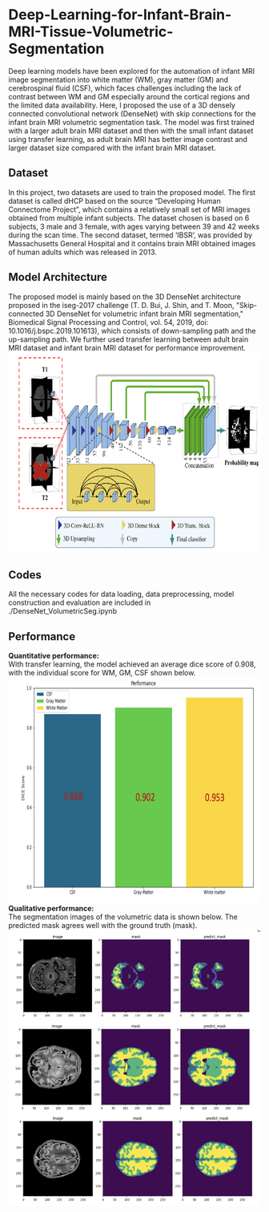 # Deep-Learning-for-Infant-Brain-MRI-Tissue-Volumetric-Segmentation
Deep learning models have been explored for the automation of infant MRI image segmentation into white matter (WM), gray matter (GM) and cerebrospinal fluid (CSF), which faces challenges including the lack of contrast between WM and GM especially around the cortical regions and the limited data availability. Here, I proposed the use of a 3D densely connected convolutional network (DenseNet) with skip connections for the infant brain MRI volumetric segmentation task. The model was first trained with a larger adult brain MRI dataset and then with the small infant dataset using transfer learning, as adult brain MRI has better image contrast and larger dataset size compared with the infant brain MRI dataset.

## Dataset
In this project, two datasets are used to train the proposed model. The first dataset is called dHCP based on the source “Developing Human Connectome Project”, which contains a relatively small set of MRI images obtained from multiple infant subjects. The dataset chosen is based on 6 subjects, 3 male and 3 female, with ages varying between 39 and 42 weeks during the scan time. The second dataset, termed ‘IBSR’, was provided by Massachusetts General Hospital and it contains brain MRI obtained images of human adults which was released in 2013.

## Model Architecture
The proposed model is mainly based on the 3D DenseNet architecture proposed in the iseg-2017 challenge (T. D. Bui, J. Shin, and T. Moon, "Skip-connected 3D DenseNet for volumetric infant brain MRI segmentation," Biomedical Signal Processing and Control, vol. 54, 2019, doi: 10.1016/j.bspc.2019.101613), which consists of down-sampling path and the up-sampling path. We further used transfer learning between adult brain MRI dataset and infant brain MRI dataset for performance improvement.
<img src="./model_architecture.png" alt="alt text" width="1000" height="400">

## Codes
All the necessary codes for data loading, data preprocessing, model construction and evaluation are included in ./DenseNet_VolumetricSeg.ipynb

## Performance
**Quantitative performance:** <br>
With transfer learning, the model achieved an average dice score of 0.908, with the individual score for WM, GM, CSF shown below.
<img src="./dice_score.png" alt="alt text" width="1000" height="450">
**Qualitative performance:** <br>
The segmentation images of the volumetric data is shown below. The predicted mask agrees well with the ground truth (mask).
<img src="./3Dseg_visualization.png" alt="alt text" width="1000" height="550">





